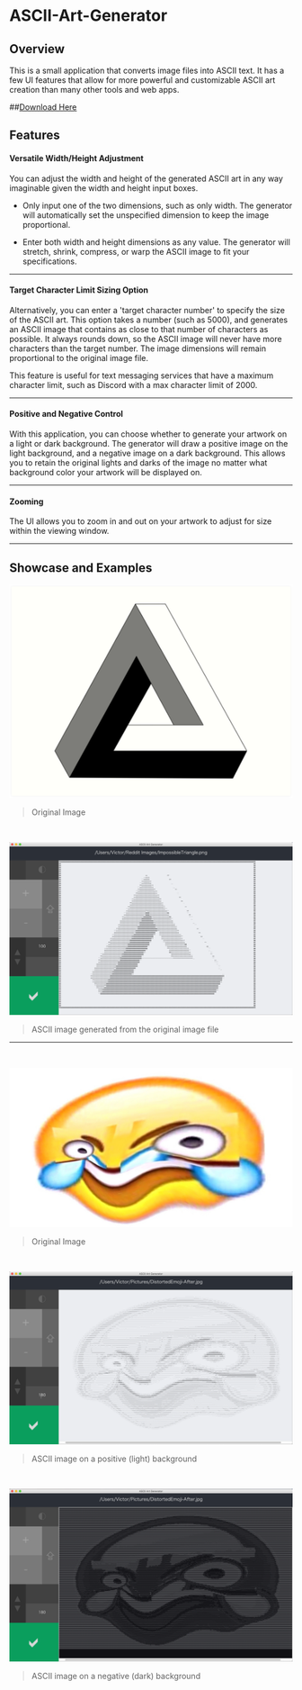 # ASCII-Art-Generator

## Overview

This is a small application that converts image files into ASCII text.
It has a few UI features that allow for more powerful and customizable
ASCII art creation than many other tools and web apps.

##[Download Here](https://github.com/VictorSuciu/README-Assets/blob/master/ASCII/Downloads/ASCII-Art-Maker.jar)

## Features

#### Versatile Width/Height Adjustment 
You can adjust the width and height of the generated ASCII art 
in any way imaginable given the width and height input boxes. 
- Only input one of the two dimensions, such as only width. The
generator will automatically set the unspecified dimension to keep
the image proportional.

- Enter both width and height dimensions as any value. The generator
will stretch, shrink, compress, or warp the ASCII image to fit your
specifications.

-----

#### Target Character Limit Sizing Option

Alternatively, you can enter a 'target character number' to specify
the size of the ASCII art. This option takes a number (such as 5000),
and generates an ASCII image that contains as close to that number
of characters as possible. It always rounds down, so the ASCII image
will never have more characters than the target number. The image
 dimensions will remain proportional to the original image file.

This feature is useful for text messaging services that have a maximum
character limit, such as Discord with a max character limit of 2000.

-----

#### Positive and Negative Control

With this application, you can choose whether to generate your artwork
 on a light or dark background. The generator will draw a positive image 
on the light background, and a negative image on a dark background. This
allows you to retain the original lights and darks of the image no matter
what background color your artwork will be displayed on.

-----

#### Zooming

The UI allows you to zoom in and out on your artwork to adjust for size
within the viewing window.

-----

## Showcase and Examples

![Alt text](https://github.com/VictorSuciu/README-Assets/blob/master/ASCII/ImpossibleTriangle.png "Original Image")

> Original Image

<br/>

![Alt text](https://github.com/VictorSuciu/README-Assets/blob/master/ASCII/ASCII-App-ImpossibleTriangle1.png "ASCII Art Inside Application")

> ASCII image generated from the original image file

-----

<br/>

![Alt text](https://github.com/VictorSuciu/README-Assets/blob/master/ASCII/DistortedEmoji-After.jpg "Original Image")

> Original Image

<br/>

![Alt text](https://github.com/VictorSuciu/README-Assets/blob/master/ASCII/ASCII-App-Smiley-Light.png "Positive Background")

> ASCII image on a positive (light) background

<br/>

![Alt text](https://github.com/VictorSuciu/README-Assets/blob/master/ASCII/ASCII-App-Smiley-Dark.png "Negative Background")

> ASCII image on a negative (dark) background